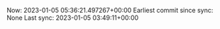Now: 2023-01-05 05:36:21.497267+00:00 Earliest commit since sync: None Last sync: 2023-01-05 03:49:11+00:00
